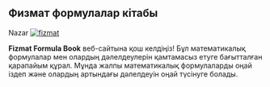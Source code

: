 ## Физмат формулалар кітабы
Nazar
[![fizmat](https://i.ibb.co/pWpN1xK/fizmat.jpg)](https://ibb.co.com/PT8JrNW)


**Fizmat Formula Book** веб-сайтына қош келдіңіз! Бұл математикалық формулалар мен олардың дәлелдеулерін қамтамасыз етуге бағытталған қарапайым құрал. Мұнда жалпы математикалық формулаларды оңай іздеп және олардың артындағы дәлелдеуін оңай түсінуге болады.
  